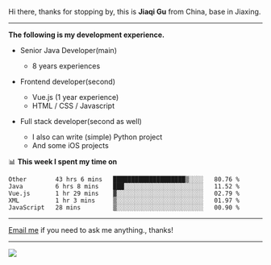 Hi there, thanks for stopping by, this is **Jiaqi Gu** from China, base in Jiaxing.

---

**The following is my development experience.**

- Senior Java Developer(main)
  - 8 years experiences

- Frontend developer(second)
  - Vue.js (1 year experience)
  - HTML / CSS / Javascript
  
- Full stack developer(second as well)
  - I also can write (simple) Python project
  - And some iOS projects

📊 **This week I spent my time on**
<!--START_SECTION:waka-->
```text
Other        43 hrs 6 mins   ████████████████████▒░░░░   80.76 % 
Java         6 hrs 8 mins    ███░░░░░░░░░░░░░░░░░░░░░░   11.52 % 
Vue.js       1 hr 29 mins    ▓░░░░░░░░░░░░░░░░░░░░░░░░   02.79 % 
XML          1 hr 3 mins     ▒░░░░░░░░░░░░░░░░░░░░░░░░   01.97 % 
JavaScript   28 mins         ▒░░░░░░░░░░░░░░░░░░░░░░░░   00.90 % 
```
<!--END_SECTION:waka-->

---

[Email me](mailto:droidqw@gmail.com?subject=Hiring_from_GitHub) if you need to ask me anything., thanks!

---

![]( https://visitor-badge.glitch.me/badge?page_id=githubgujiaqi)
